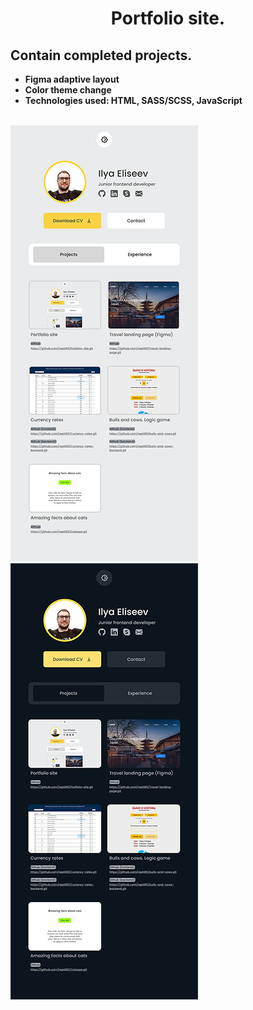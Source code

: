 <h1 align="center"> Portfolio site.</h1>
<h2> Contain completed projects.</h2>

- **Figma adaptive layout**
- **Color theme change**
- **Technologies used: HTML, SASS/SCSS, JavaScript**
<br><br>
<a href="https://repti85.github.io/Portfolio-site">
  <img src="img/portfolio-fullscreen-light.png">
  <img src="img/portfolio-fullscreen-dark.png">
</a>
